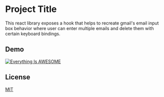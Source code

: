 
# Project Title

This react library exposes a hook that helps to recreate gmail's email input box behavior where user can enter multiple emails and delete them with certain keyboard bindings.

## Demo

[![Everything Is AWESOME](https://i3.ytimg.com/vi/wzosz_V5dFE/maxresdefault.jpg)](https://youtu.be/wzosz_V5dFE "Everything Is AWESOME")


## License

[MIT](https://choosealicense.com/licenses/mit/)

